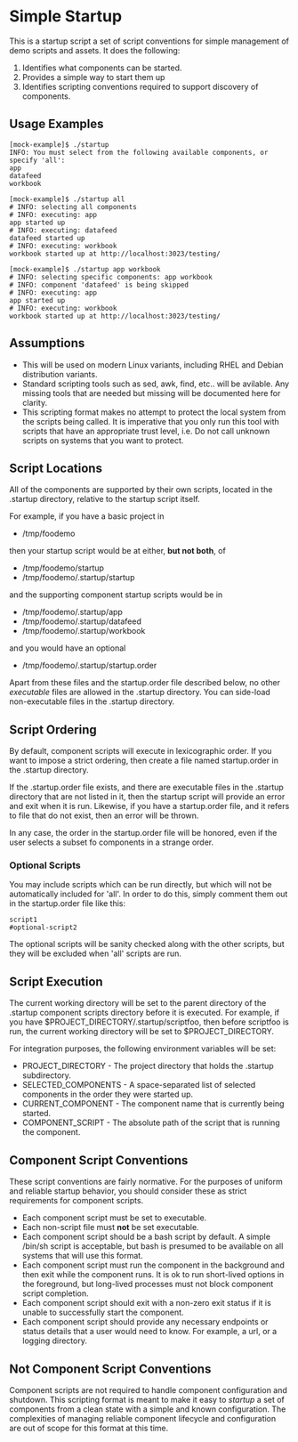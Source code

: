 # Simple Startup

This is a startup script a set of script conventions for simple management
of demo scripts and assets. It does the following:

1. Identifies what components can be started.
2. Provides a simple way to start them up
3. Identifies scripting conventions required to support discovery of components.

## Usage Examples

~~~
[mock-example]$ ./startup 
INFO: You must select from the following available components, or specify 'all':
app
datafeed
workbook
~~~

~~~
[mock-example]$ ./startup all
# INFO: selecting all components
# INFO: executing: app
app started up
# INFO: executing: datafeed
datafeed started up
# INFO: executing: workbook
workbook started up at http://localhost:3023/testing/
~~~

~~~
[mock-example]$ ./startup app workbook
# INFO: selecting specific components: app workbook
# INFO: component 'datafeed' is being skipped
# INFO: executing: app
app started up
# INFO: executing: workbook
workbook started up at http://localhost:3023/testing/
~~~

## Assumptions

- This will be used on modern Linux variants, including RHEL and Debian distribution variants.
- Standard scripting tools such as sed, awk, find, etc.. will be avilable. Any missing tools
  that are needed but missing will be documented here for clarity.
- This scripting format makes no attempt to protect the local system from the scripts being called.
  It is imperative that you only run this tool with scripts that have an appropriate trust level,
  i.e. Do not call unknown scripts on systems that you want to protect.

## Script Locations

All of the components are supported by their own scripts, located in the .startup directory, 
relative to the startup script itself.

For example, if you have a basic project in

- /tmp/foodemo

then your startup script would be at either, **but not both**, of 

- /tmp/foodemo/startup
- /tmp/foodemo/.startup/startup

and the supporting component startup scripts would be in

- /tmp/foodemo/.startup/app
- /tmp/foodemo/.startup/datafeed
- /tmp/foodemo/.startup/workbook

and you would have an optional

- /tmp/foodemo/.startup/startup.order

Apart from these files and the startup.order file described below, no other
*executable* files are allowed in the .startup directory. You can side-load
non-executable files in the .startup directory.

## Script Ordering

By default, component scripts will execute in lexicographic order. If you want to impose
a strict ordering, then create a file named startup.order in the .startup directory.

If the .startup.order file exists, and there are executable files in the .startup
directory that are not listed in it, then the startup script will provide an error
and exit when it is run.  Likewise, if you have a startup.order file, and it
refers to file that do not exist, then an error will be thrown.

In any case, the order in the startup.order file will be honored, even if the user
selects a subset fo components in a strange order.

### Optional Scripts

You may include scripts which can be run directly, but which will not be automatically
included for 'all'. In order to do this, simply comment them out in the startup.order
file like this:

~~~
script1
#optional-script2
~~~

The optional scripts will be sanity checked along with the other scripts, but they
will be excluded when 'all' scripts are run.

## Script Execution

The current working directory will be set to the parent directory of the .startup component
scripts directory before it is executed. For example, if you have $PROJECT_DIRECTORY/.startup/scriptfoo,
then before scriptfoo is run, the current working directory will be set to $PROJECT_DIRECTORY.

For integration purposes, the following environment variables will be set:

- PROJECT_DIRECTORY - The project directory that holds the .startup subdirectory. 
- SELECTED_COMPONENTS - A space-separated list of selected components in the order they were started up.
- CURRENT_COMPONENT - The component name that is currently being started.
- COMPONENT_SCRIPT - The absolute path of the script that is running the component.

## Component Script Conventions

These script conventions are fairly normative. For the purposes of uniform and reliable
startup behavior, you should consider these as strict requirements for component scripts.

- Each component script must be set to executable.
- Each non-script file must **not** be set executable.
- Each component script should be a bash script by default. A simple /bin/sh script is acceptable,
  but bash is presumed to be available on all systems that will use this format.
- Each component script must run the component in the background and then exit while the component
  runs. It is ok to run short-lived options in the foreground, but long-lived processes must not
  block component script completion.
- Each component script should exit with a non-zero exit status if it is unable to successfully start
  the component.
- Each component script should provide any necessary endpoints or status details
  that a user would need to know. For example, a url, or a logging directory.

## Not Component Script Conventions

Component scripts are not required to handle component configuration and shutdown.
This scripting format is meant to make it easy to *startup* a set of components from a clean state
with a simple and known configuration. The complexities of managing reliable component lifecycle
and configuration are out of scope for this format at this time.


